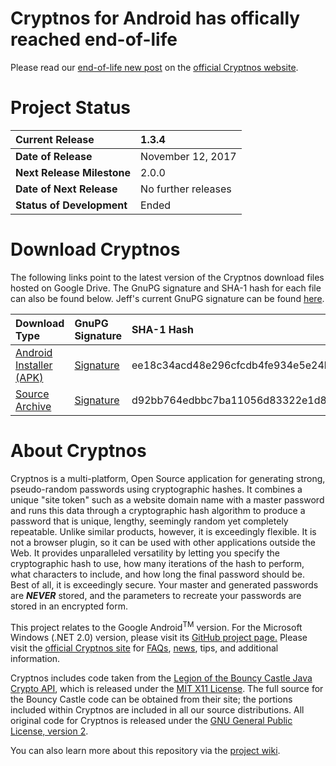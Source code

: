 # Cryptnos for Android has offically reached end-of-life #
Please read our [end-of-life new post](https://www.cryptnos.com/2019/10/12/official-cryptnos-for-android-end-of-life-and-support/) on the [official Cryptnos website](https://www.cryptnos.com/).

# Project Status #

| **Current Release** | 1.3.4 |
|:--------------------|:------|
| **Date of Release** | November 12, 2017 |
| **Next Release Milestone** | 2.0.0 |
| **Date of Next Release** | No further releases |
| **Status of Development** | Ended |

# Download Cryptnos #

The following links point to the latest version of the Cryptnos download files hosted on Google Drive. The GnuPG signature and SHA-1 hash for each file can also be found below. Jeff's current GnuPG signature can be found [here](https://www.gpf-comics.com/gnupg.php).

| **Download Type** | **GnuPG Signature** | **SHA-1 Hash** | **Size**|
|:------------------|:--------------------|:---------------|:--------|
| [Android Installer (APK)](http://www.cryptnos.com/files/downloads/Cryptnos_1.3.4.apk) | [Signature](http://www.cryptnos.com/files/downloads/Cryptnos_1.3.4.apk.sig) | ee18c34acd48e296cfcdb4fe934e5e24b6d1bad7 | 606kb |
| [Source Archive](http://www.cryptnos.com/files/downloads/Cryptnos_Android_Source_1.3.4.zip) | [Signature](http://www.cryptnos.com/files/downloads/Cryptnos_Android_Source_1.3.4.zip.sig) | d92bb764edbbc7ba11056d83322e1d84a217a169 | 543kb |

# About Cryptnos #

Cryptnos is a multi-platform, Open Source application for generating strong, pseudo-random passwords using cryptographic hashes. It combines a unique "site token" such as a website domain name with a master password and runs this data through a cryptographic hash algorithm to produce a password that is unique, lengthy, seemingly random yet completely repeatable. Unlike similar products, however, it is exceedingly flexible. It is not a browser plugin, so it can be used with other applications outside the Web. It provides unparalleled versatility by letting you specify the cryptographic hash to use, how many iterations of the hash to perform, what characters to include, and how long the final password should be. Best of all, it is exceedingly secure. Your master and generated passwords are _**NEVER**_ stored, and the parameters to recreate your passwords are stored in an encrypted form.

This project relates to the Google Android<sup>TM</sup> version. For the Microsoft Windows (.NET 2.0) version, please visit its [GitHub project page.](https://github.com/gpfjeff/cryptnos-for-windows) Please visit the [official Cryptnos site](http://www.cryptnos.com/) for [FAQs](http://www.cryptnos.com/faq/), [news](http://www.cryptnos.com/news/android/), tips, and additional information.

Cryptnos includes code taken from the [Legion of the Bouncy Castle Java Crypto API](http://www.bouncycastle.org/java.html), which is released under the [MIT X11 License](http://opensource.org/licenses/mit-license.php). The full source for the Bouncy Castle code can be obtained from their site; the portions included within Cryptnos are included in all our source distributions. All original code for Cryptnos is released under the [GNU General Public License, version 2](http://www.gnu.org/licenses/old-licenses/gpl-2.0.html).

You can also learn more about this repository via the [project wiki](https://github.com/gpfjeff/cryptnos-for-android/tree/wiki).
